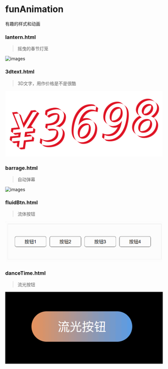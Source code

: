 # funAnimation
有趣的样式和动画

### lantern.html
> 摇曳的春节灯笼

![images](./preview/lantern.gif)

### 3dtext.html
> 3D文字，用作价格是不是很酷

![images](./preview/3dtext.png)

### barrage.html
> 自动弹幕

![images](./preview/barrage.gif)

### fluidBtn.html
> 流体按钮

![images](./preview/fluidBtn.gif)

### danceTime.html
> 流光按钮

![images](./preview/danceTime.gif)